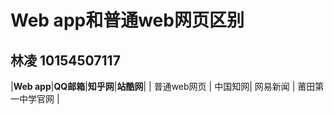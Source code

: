 Web app和普通web网页区别
=======================
林凌 10154507117
------------------------
|**Web app**|**QQ邮箱**|**知乎网**|**站酷网**|
| 普通web网页 | 中国知网| 网易新闻 | 莆田第一中学官网 |
